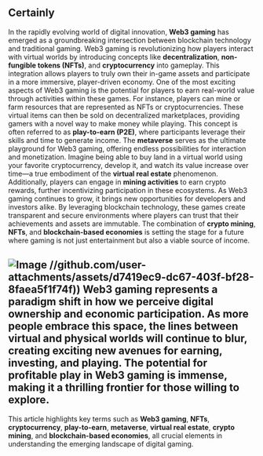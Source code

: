 Certainly
---
In the rapidly evolving world of digital innovation, **Web3 gaming** has emerged as a groundbreaking intersection between blockchain technology and traditional gaming. Web3 gaming is revolutionizing how players interact with virtual worlds by introducing concepts like **decentralization**, **non-fungible tokens (NFTs)**, and **cryptocurrency** into gameplay. This integration allows players to truly own their in-game assets and participate in a more immersive, player-driven economy.
One of the most exciting aspects of Web3 gaming is the potential for players to earn real-world value through activities within these games. For instance, players can mine or farm resources that are represented as NFTs or cryptocurrencies. These virtual items can then be sold on decentralized marketplaces, providing gamers with a novel way to make money while playing. This concept is often referred to as **play-to-earn (P2E)**, where participants leverage their skills and time to generate income.
The **metaverse** serves as the ultimate playground for Web3 gaming, offering endless possibilities for interaction and monetization. Imagine being able to buy land in a virtual world using your favorite cryptocurrency, develop it, and watch its value increase over time—a true embodiment of the **virtual real estate** phenomenon. Additionally, players can engage in **mining activities** to earn crypto rewards, further incentivizing participation in these ecosystems.
As Web3 gaming continues to grow, it brings new opportunities for developers and investors alike. By leveraging blockchain technology, these games create transparent and secure environments where players can trust that their achievements and assets are immutable. The combination of **crypto mining**, **NFTs**, and **blockchain-based economies** is setting the stage for a future where gaming is not just entertainment but also a viable source of income.

![Image](https://github.com/user-attachments/assets/d7419ec9-dc67-403f-bf28-8faea5f1f74f)
 //github.com/user-attachments/assets/d7419ec9-dc67-403f-bf28-8faea5f1f74f))
Web3 gaming represents a paradigm shift in how we perceive digital ownership and economic participation. As more people embrace this space, the lines between virtual and physical worlds will continue to blur, creating exciting new avenues for earning, investing, and playing. The potential for **profitable play** in Web3 gaming is immense, making it a thrilling frontier for those willing to explore.
--- 
This article highlights key terms such as **Web3 gaming**, **NFTs**, **cryptocurrency**, **play-to-earn**, **metaverse**, **virtual real estate**, **crypto mining**, and **blockchain-based economies**, all crucial elements in understanding the emerging landscape of digital gaming.

